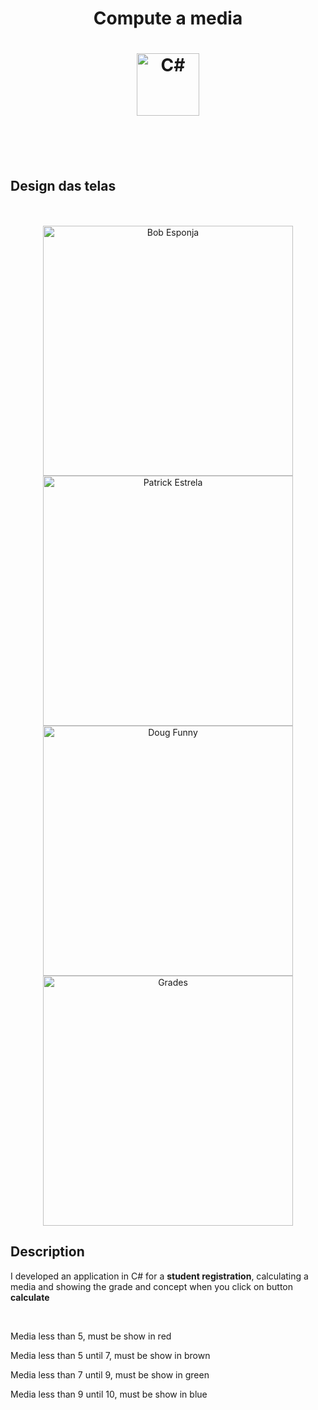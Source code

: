 <h1 align="center">Compute a media</h1>

<h1 align="center"><img width="100" src="https://user-images.githubusercontent.com/62610767/90547047-4db4e700-e161-11ea-964c-d3a969ec95a1.png" alt="C#"></h1>
 
<br>
<br>
<br>

<h2>Design das telas</h2>
<br>
<div width="100%" align="center"> 
<br>
<img width="400" src="https://user-images.githubusercontent.com/62610767/90542751-f6ac1380-e15a-11ea-8d84-59245cd7f275.jpeg" alt="Bob Esponja"> 
<img width="400" src="https://user-images.githubusercontent.com/62610767/90542750-f6137d00-e15a-11ea-960c-bd33c627486d.jpeg" alt="Patrick Estrela"> 
<br>
<img width="400" src="https://user-images.githubusercontent.com/62610767/90542749-f6137d00-e15a-11ea-8a31-e67adc682c2b.jpeg" alt="Doug Funny"> 
<img width="400" src="https://user-images.githubusercontent.com/62610767/90542746-f4e25000-e15a-11ea-8ac0-141df6648bf3.jpeg" alt="Grades"> 
<br>
</div>

<h2>Description</h2>
<p>I developed an application in C# for a <b>student registration</b>, calculating a media and showing the grade and concept when you click on button <b>calculate</b></p>
<br>
<p>Media less than 5, must be show in red</p>
<p>Media less than 5 until 7, must be show in brown</p>
<p>Media less than 7 until 9, must be show in green</p>
<p>Media less than 9 until 10, must be show in blue</p>





